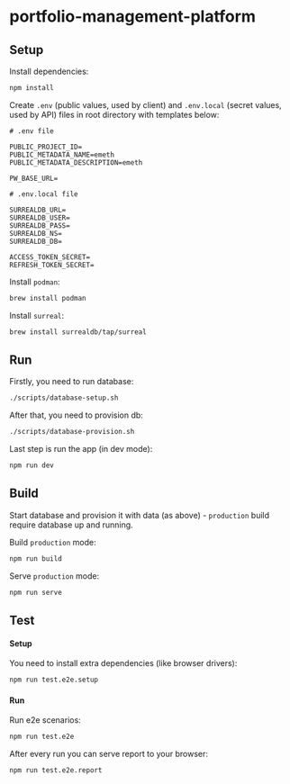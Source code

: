 # portfolio-management-platform

## Setup

Install dependencies:

```bash
npm install
```

Create `.env` (public values, used by client) and `.env.local` (secret values, used by API) files in root directory with templates below:

```
# .env file

PUBLIC_PROJECT_ID=
PUBLIC_METADATA_NAME=emeth
PUBLIC_METADATA_DESCRIPTION=emeth

PW_BASE_URL=
```

```
# .env.local file

SURREALDB_URL=
SURREALDB_USER=
SURREALDB_PASS=
SURREALDB_NS=
SURREALDB_DB=

ACCESS_TOKEN_SECRET=
REFRESH_TOKEN_SECRET=
```

Install `podman`:

```bash
brew install podman
```

Install `surreal`:

```bash
brew install surrealdb/tap/surreal
```

## Run

Firstly, you need to run database:

```bash
./scripts/database-setup.sh
```

After that, you need to provision db:

```bash
./scripts/database-provision.sh
```

Last step is run the app (in dev mode):

```bash
npm run dev
```

## Build

Start database and provision it with data (as above) - `production` build require database up and running.

Build `production` mode:

```bash
npm run build
```

Serve `production` mode:

```bash
npm run serve
```

## Test

#### Setup

You need to install extra dependencies (like browser drivers):

```bash
npm run test.e2e.setup
```

#### Run

Run e2e scenarios:

```bash
npm run test.e2e
```

After every run you can serve report to your browser:

```bash
npm run test.e2e.report
```
